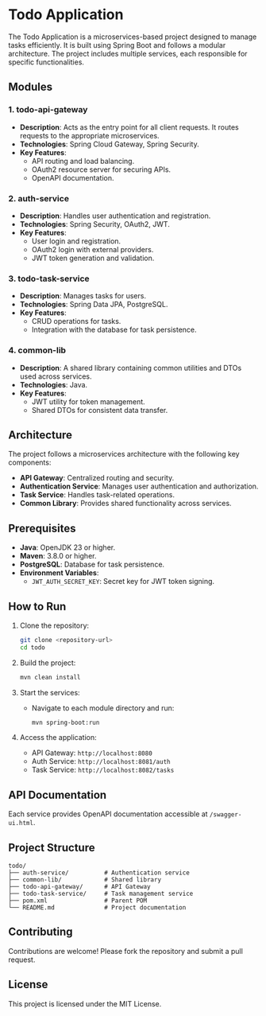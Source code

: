 # Todo Application

The Todo Application is a microservices-based project designed to manage tasks efficiently. It is built using Spring Boot and follows a modular architecture. The project includes multiple services, each responsible for specific functionalities.

## Modules

### 1. **todo-api-gateway**
- **Description**: Acts as the entry point for all client requests. It routes requests to the appropriate microservices.
- **Technologies**: Spring Cloud Gateway, Spring Security.
- **Key Features**:
  - API routing and load balancing.
  - OAuth2 resource server for securing APIs.
  - OpenAPI documentation.

### 2. **auth-service**
- **Description**: Handles user authentication and registration.
- **Technologies**: Spring Security, OAuth2, JWT.
- **Key Features**:
  - User login and registration.
  - OAuth2 login with external providers.
  - JWT token generation and validation.

### 3. **todo-task-service**
- **Description**: Manages tasks for users.
- **Technologies**: Spring Data JPA, PostgreSQL.
- **Key Features**:
  - CRUD operations for tasks.
  - Integration with the database for task persistence.

### 4. **common-lib**
- **Description**: A shared library containing common utilities and DTOs used across services.
- **Technologies**: Java.
- **Key Features**:
  - JWT utility for token management.
  - Shared DTOs for consistent data transfer.

## Architecture

The project follows a microservices architecture with the following key components:
- **API Gateway**: Centralized routing and security.
- **Authentication Service**: Manages user authentication and authorization.
- **Task Service**: Handles task-related operations.
- **Common Library**: Provides shared functionality across services.

## Prerequisites

- **Java**: OpenJDK 23 or higher.
- **Maven**: 3.8.0 or higher.
- **PostgreSQL**: Database for task persistence.
- **Environment Variables**:
  - `JWT_AUTH_SECRET_KEY`: Secret key for JWT token signing.

## How to Run

1. Clone the repository:
   ```bash
   git clone <repository-url>
   cd todo
   ```

2. Build the project:
   ```bash
   mvn clean install
   ```

3. Start the services:
   - Navigate to each module directory and run:
     ```bash
     mvn spring-boot:run
     ```

4. Access the application:
   - API Gateway: `http://localhost:8080`
   - Auth Service: `http://localhost:8081/auth`
   - Task Service: `http://localhost:8082/tasks`

## API Documentation

Each service provides OpenAPI documentation accessible at `/swagger-ui.html`.

## Project Structure

```
todo/
├── auth-service/          # Authentication service
├── common-lib/            # Shared library
├── todo-api-gateway/      # API Gateway
├── todo-task-service/     # Task management service
├── pom.xml                # Parent POM
└── README.md              # Project documentation
```

## Contributing

Contributions are welcome! Please fork the repository and submit a pull request.

## License

This project is licensed under the MIT License.
